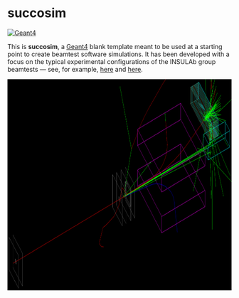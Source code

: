 # succosim

[![Geant4](https://img.shields.io/badge/Geant4-10.05-blue.svg)](http://www.geant4.org/geant4/)

This is **succosim**, a [Geant4](http://www.geant4.org/geant4/) blank template meant to be used at a starting point to create beamtest software simulations. It has been developed with a focus on the typical experimental configurations of the INSULAb group beamtests &mdash; see, for example, [here](https://indico.cern.ch/event/731649/contributions/3237202/) and [here](http://cds.cern.ch/record/2672249).

<p align="center">
    <img src="./readme_pics/test_mode.png" alt="readme_pics/anaKrys_setup_example.png" width="990" height="475">
</p>
